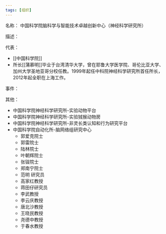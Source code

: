 ```yaml
---
tags: [组织]
---
```


名称：
中国科学院脑科学与智能技术卓越创新中心（神经科学研究所）

描述：

代表：
- [[中国科学院]]
- 所长[[蒲慕明]]毕业于台湾清华大学，曾在耶鲁大学医学院、哥伦比亚大学、加州大学圣地亚哥分校任教。1999年起任中科院神经科学研究所首任所长，2012年起全职在上海工作。

事件：

其他：
- 中国科学院神经科学研究所-实验动物平台
- 中国科学院神经科学研究所-实验狨猴动物房
- 中国科学院神经科学研究所-非灵长类认知和行为研究平台
- 中国科学院自动化所-脑网络组研究中心
	- 郭爱克院士
	- 郭雷院士
	- 陆林院士
	- 叶朝辉院士
	- 张钹院士
	- 郑南宁院士
	- 范明 研究员
	- 高家红教授
	- 蒋田仔研究员
	- 李武教授
	- 李云庆教授
	- 唐北沙教授
	- 王晓民教授
	- 尧德中教授
	- 于春水教授
